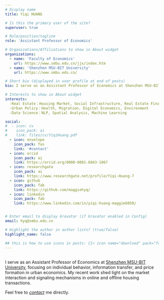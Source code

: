 ```yaml
---
# Display name
title: Yiqi HUANG

# Is this the primary user of the site?
superuser: true

# Role/position/tagline
role: 'Assistant Professor of Economics'

# Organizations/Affiliations to show in About widget
organizations:
  - name: 'Faculty of Economics'
    url: https://www.smbu.edu.cn/jjx/index.htm
  - name: 'Shenzhen MSU-BIT University'
    url: https://www.smbu.edu.cn/

# Short bio (displayed in user profile at end of posts)
bio: I serve as an Assistant Professor of Economics at Shenzhen MSU-BIT University, focusing on individual behavior, information transfer, and price formation in urban economics. My recent work shed light on the market interaction and signaling mechanisms in online and offline housing transactions.

# Interests to show in About widget
interests:
  -Real Estate：Housing Market, Social Infrastructure, Real Estate Finance, Land Economics
  -Urban Policy：Health, Migration, Digital Economics, Environment
  -Data Science：NLP, Spatial Analysis, Machine Learning  

social:
#  - icon: cv
#    icon_pack: ai
#    link: files/cv/YiqiHuang.pdf
  - icon: envelope
    icon_pack: fas
    link: '#contact'
  - icon: orcid
    icon_pack: ai
    link: https://orcid.org/0000-0001-6843-1067
  - icon: researchgate 
    icon_pack: ai
    link: https://www.researchgate.net/profile/Yiqi-Huang-7
  - icon: github 
    icon_pack: fab
    link: https://github.com/maggiehyq/
  - icon: linkedin 
    icon_pack: fab
    link: https://www.linkedin.com/in/yiqi-huang-maggie6050/  


# Enter email to display Gravatar (if Gravatar enabled in Config)
email: hyq@smbu.edu.cn

# Highlight the author in author lists? (true/false)
highlight_name: false

## this is how to use icons in posts: {{< icon name="download" pack="fas" >}}
---
```

</br >I serve as an Assistant Professor of Economics at [Shenzhen MSU-BIT University](https://www.smbu.edu.cn/), focusing on individual behavior, information transfer, and price formation in urban economics. My recent work shed light on the market interaction and signaling mechanisms in online and offline housing transactions.

Feel free to *[contact](#contact)* me directly.